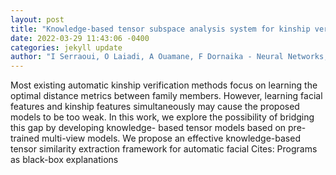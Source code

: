 ```yaml
--- 
layout: post 
title: "Knowledge-based tensor subspace analysis system for kinship verification" 
date: 2022-03-29 11:43:06 -0400 
categories: jekyll update 
author: "I Serraoui, O Laiadi, A Ouamane, F Dornaika - Neural Networks, 2022" 
--- 
```

Most existing automatic kinship verification methods focus on learning the optimal distance metrics between family members. However, learning facial features and kinship features simultaneously may cause the proposed models to be too weak. In this work, we explore the possibility of bridging this gap by developing knowledge- based tensor models based on pre-trained multi-view models. We propose an effective knowledge-based tensor similarity extraction framework for automatic facial Cites: Programs as black-box explanations